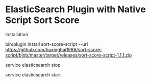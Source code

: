 # ElasticSearch Plugin with Native Script Sort Score

Installation


  bin/plugin install sort-score-script --url https://github.com/huxinghai1988/sort-score-script/blob/master/target/releases/sort-score-script-1.1.1.zip

  service elasticsearch stop

  service elasticsearch start
